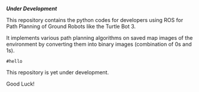 ***Under Development***

This repository contains the python codes for developers using ROS for Path Planning of Ground Robots like the Turtle Bot 3.

It implements various path planning algorithms on saved map images of the environment by converting them into binary images (combination of 0s and 1s).


```
#hello
```

This repository is yet under development.

Good Luck!
